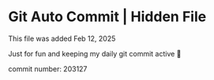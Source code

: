 # Git Auto Commit | Hidden File

This file was added Feb 12, 2025

Just for fun and keeping my daily git commit active 🤪

commit number: 203127
